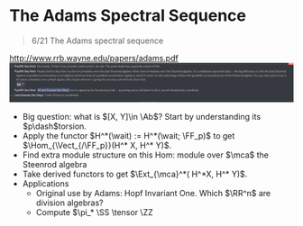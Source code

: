 
# The Adams Spectral Sequence


> 6/21 The Adams spectral sequence

<http://www.rrb.wayne.edu/papers/adams.pdf>
![](attachments/Pasted%20image%2020210603165727.png)

- Big question: what is $[X, Y]\in \Ab$?
	Start by understanding its $p\dash$torsion.
- Apply the functor $H^*(\wait) := H^*(\wait; \FF_p)$ to get $\Hom_{\Vect_{/\FF_p}}(H^* X, H^* Y)$.
- Find extra module structure on this Hom: module over $\mca$ the Steenrod algebra
- Take derived functors to get $\Ext_{\mca}^*( H^*X, H^* Y)$.
- Applications
	- Original use by Adams: Hopf Invariant One. Which $\RR^n$ are division algebras?
	- Compute $\pi_* \SS \tensor \ZZ